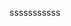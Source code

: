 sssssssssss

<!---
Jednorozec3/Jednorozec3 is a ✨ special ✨ repository because its `README.md` (this file) appears on your GitHub profile.
You can click the Preview link to take a look at your changes.
--->
